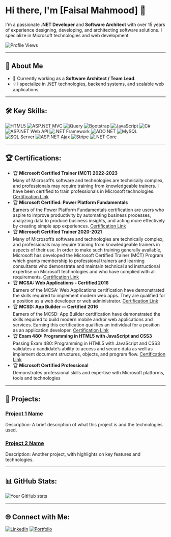 # Hi there, I'm [Faisal Mahmood] 👋
I'm a passionate **.NET Developer** and **Software Architect** with over 15 years of experience designing, developing, and architecting software solutions. I specialize in Microsoft technologies and web development.

![Profile Views](https://komarev.com/ghpvc/?username=fasi30&style=flat-square)

---

## 💼 About Me
- 🔭 Currently working as a **Software Architect / Team Lead**.
- 💡 I specialize in .NET technologies, backend systems, and scalable web applications.

---

## 🛠️ Key Skills:
![HTML5](https://img.shields.io/badge/-HTML5-E34F26?style=flat-square&logo=html5&logoColor=white)
![ASP.NET MVC](https://img.shields.io/badge/-ASP.NET%20MVC-5C2D91?style=flat-square&logo=dotnet)
![jQuery](https://img.shields.io/badge/-jQuery-0769AD?style=flat-square&logo=jquery&logoColor=white)
![Bootstrap](https://img.shields.io/badge/-Bootstrap-563D7C?style=flat-square&logo=bootstrap)
![JavaScript](https://img.shields.io/badge/-JavaScript-F7DF1E?style=flat-square&logo=javascript&logoColor=black)
![C#](https://img.shields.io/badge/-C%23-239120?style=flat-square&logo=c-sharp)
![ASP.NET Web API](https://img.shields.io/badge/-ASP.NET%20Web%20API-5C2D91?style=flat-square&logo=dotnet)
![.NET Framework](https://img.shields.io/badge/-.NET%20Framework-512BD4?style=flat-square&logo=dotnet)
![ADO.NET](https://img.shields.io/badge/-ADO.NET-512BD4?style=flat-square)
![MySQL](https://img.shields.io/badge/-MySQL-4479A1?style=flat-square&logo=mysql&logoColor=white)
![SQL Server](https://img.shields.io/badge/-Microsoft%20SQL%20Server-CC2927?style=flat-square&logo=microsoft-sql-server&logoColor=white)
![ASP.NET Ajax](https://img.shields.io/badge/-ASP.NET%20Ajax-5C2D91?style=flat-square&logo=dotnet)
![Stripe](https://img.shields.io/badge/-Stripe-008CDD?style=flat-square&logo=stripe&logoColor=white)
![.NET Core](https://img.shields.io/badge/-.NET%20Core-512BD4?style=flat-square&logo=dotnet)

---

## 🏆 Certifications:
- 🏆 **Microsoft Certified Trainer (MCT) 2022-2023**  
  Many of Microsoft’s software and technologies are technically complex, and professionals may require training from knowledgeable trainers. I have been certified to train professionals in Microsoft technologies.  
  [Certification Link](https://www.credly.com/badges/7c9e7edf-0dca-4a5d-bae2-6d84d18584dd)
- 🏆 **Microsoft Certified: Power Platform Fundamentals**  
  Earners of the Power Platform Fundamentals certification are users who aspire to improve productivity by automating business processes, analyzing data to produce business insights, and acting more effectively by creating simple app experiences.
  [Certification Link](https://www.credly.com/badges/a61c0463-d1c0-4849-9481-895896127a7a)
- 🏆 **Microsoft Certified Trainer 2020-2021**  
  Many of Microsoft’s software and technologies are technically complex, and professionals may require training from knowledgeable trainers in aspects of their use. In order to make such training generally available, Microsoft has developed the Microsoft Certified Trainer (MCT) Program which grants membership to professional trainers and learning consultants who demonstrate and maintain technical and instructional expertise on Microsoft technologies and who have complied with all requirements.
  [Certification Link](https://www.credly.com/badges/40ce66cf-beb1-4a7e-af19-4b265ff78cba)
- 🏆 **MCSA: Web Applications - Certified 2016**  
  Earners of the MCSA: Web Applications certification have demonstrated the skills required to implement modern web apps. They are qualified for a position as a web developer or web administrator. 
  [Certification Link](https://www.credly.com/badges/bdd8249e-9065-4cb1-a2be-3ccd1dca5309)
- 🏆 **MCSD: App Builder — Certified 2016**  
  Earners of the MCSD: App Builder certification have demonstrated the skills required to build modern mobile and/or web applications and services. Earning this certification qualifies an individual for a position as an application developer. 
  [Certification Link](https://www.credly.com/badges/8a7415b8-b583-46d0-931a-755e072b74b4)
- 🏆 **Exam 480: Programming in HTML5 with JavaScript and CSS3**  
  Passing Exam 480: Programming in HTML5 with JavaScript and CSS3 validates a candidate’s ability to access and secure data as well as implement document structures, objects, and program flow.
  [Certification Link](https://www.credly.com/badges/d0075bf7-d4e7-49a1-b681-e7d0d7af1920)
- 🏆 **Microsoft Certified Professional**  
  Demonstrates professional skills and expertise with Microsoft platforms, tools and technologies

---

## 🚀 Projects:
### [**Project 1 Name**](https://github.com/your-github-username/project1)  
Description: A brief description of what this project is and the technologies used.
  
### [**Project 2 Name**](https://github.com/your-github-username/project2)  
Description: Another project, with highlights on key features and technologies.

---

## 📊 GitHub Stats:
![Your GitHub stats](https://github-readme-stats.vercel.app/api?username=fasi30&show_icons=true&hide_border=true)

---

## 🌐 Connect with Me:
[![LinkedIn](https://img.shields.io/badge/-LinkedIn-blue?style=flat-square&logo=Linkedin&logoColor=white)](https://www.linkedin.com/in/faisal-mahmood-2b573117/)
[![Portfolio](https://img.shields.io/badge/Portfolio-Website-orange?style=flat-square)](https://fmahmood.com/)

